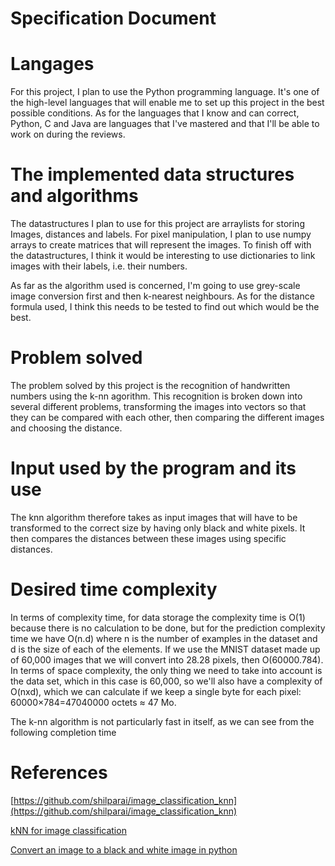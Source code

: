 # Specification Document

# Langages

For this project, I plan to use the Python programming language. It's one of the high-level languages that will enable me to set up this project in the best possible conditions. As for the languages that I know and can correct, Python, C and Java are languages that I've mastered and that I'll be able to work on during the reviews.

# The implemented data structures and algorithms

The datastructures I plan to use for this project are arraylists for storing Images, distances and labels. For pixel manipulation, I plan to use numpy arrays to create matrices that will represent the images. To finish off with the datastructures, I think it would be interesting to use dictionaries to link images with their labels, i.e. their numbers.

As far as the algorithm used is concerned, I'm going to use grey-scale image conversion first and then k-nearest neighbours. As for the distance formula used, I think this needs to be tested to find out which would be the best. 

# Problem solved

The problem solved by this project is the recognition of handwritten numbers using the k-nn agorithm. This recognition is broken down into several different problems, transforming the images into vectors so that they can be compared with each other, then comparing the different images and choosing the distance.

# Input used by the program and its use

The knn algorithm therefore takes as input images that will have to be transformed to the correct size by having only black and white pixels. It then compares the distances between these images using specific distances. 

# Desired time complexity

In terms of complexity time, for data storage the complexity time is O(1) because there is no calculation to be done, but for the prediction complexity time we have O(n.d) where n is the number of examples in the dataset and d is the size of each of the elements. If we use the MNIST dataset made up of 60,000 images that we will convert into 28.28 pixels, then O(60000.784).
In terms of space complexity, the only thing we need to take into account is the data set, which in this case is 60,000, so we'll also have a complexity of O(nxd), which we can calculate if we keep a single byte for each pixel: 
60000×784=47040000 octets ≈ 47 Mo.

The k-nn algorithm is not particularly fast in itself, as we can see from the following completion time

# References

[https://github.com/shilparai/image_classification_knn](https://github.com/shilparai/image_classification_knn)

[kNN for image classification](https://www.youtube.com/watch?v=lGh_zCyY7TY)

[Convert an image to a black and white image in python](https://www.youtube.com/watch?v=TYcV2iy7MP8)
